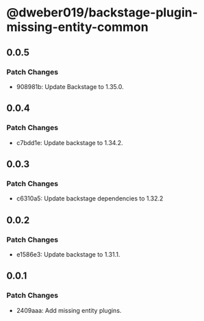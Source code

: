 # @dweber019/backstage-plugin-missing-entity-common

## 0.0.5

### Patch Changes

- 908981b: Update Backstage to 1.35.0.

## 0.0.4

### Patch Changes

- c7bdd1e: Update backstage to 1.34.2.

## 0.0.3

### Patch Changes

- c6310a5: Update backstage dependencies to 1.32.2

## 0.0.2

### Patch Changes

- e1586e3: Update backstage to 1.31.1.

## 0.0.1

### Patch Changes

- 2409aaa: Add missing entity plugins.
